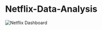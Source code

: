 # Netflix-Data-Analysis

![Netflix Dashboard](https://user-images.githubusercontent.com/122175542/216398014-97344197-57cd-47bd-b41a-f3a6f49c9eca.png)
